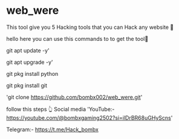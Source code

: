 # web_were
This tool give you 5 Hacking tools that you can Hack any website 👾

hello here you can use this commands to to get the tool👾

git apt update -y'

git apt upgrade -y'

git pkg install python

git pkg install git

'git clone https://github.com/bombx002/web_were.git'

follow this steps 👆
Social media
'YouTube:- https://youtube.com/@bombxgaming2502?si=ilDrBR68uGHyScns'

Telegram:- https://t.me/Hack_bombx
